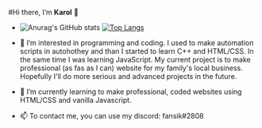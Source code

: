 #Hi there, I’m **Karol** 👋


- ![Anurag's GitHub stats](https://github-readme-stats.vercel.app/api?username=grzywn&show_icons=true&theme=radical)
[![Top Langs](https://github-readme-stats.vercel.app/api/top-langs/?username=anuraghazra&hide=css)](https://github.com/anuraghazra/github-readme-stats)

- 👀 I’m interested in programming and coding.
  I used to make automation scripts in autohothey and than I started to learn C++ and HTML/CSS. In the same time I was learning JavaScript.
  My current project is to make professional (as fas as I can) website for my family's local business. Hopefully I'll do more serious and advanced projects in the future.

- 🌱 I’m currently learning to make professional, coded websites using HTML/CSS and vanilla Javascript.

<!-- - 📄 My projects:
  - Pasja - Fully responsive hairdresser's website for local business (HTML, CSS, JS, BEM-ish methodology, Flexbox)
 -->
- 📫 To contact me, you can use my discord: fansik#2808

<!---
GrzywN/GrzywN is a ✨ special ✨ repository because its `README.md` (this file) appears on your GitHub profile.
You can click the Preview link to take a look at your changes.
--->
